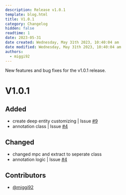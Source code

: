 ```yaml
---
description: Release v1.0.1
template: blog.html
title: V1.0.1
category: Changelog
hidden: false
readtime: 1
date: 2023-05-31
date created: Wednesday, May 31th 2023, 10:40:04 am
date modified: Wednesday, May 31th 2023, 10:40:04 am
authors:
  - miggi92
---
```


New features and bug fixes for the v1.0.1 release.

# V1.0.1

## Added
- create deep entity customizing | Issue [#9]
- annotation class | Issue [#4]

## Changed
- changed mpc and extract to seperate class
- annotation logic | Issue [#4]

## Contributors
- [@miggi92]


[@miggi92]: https://github.com/miggi92
[#4]: https://github.com/miggi92/odata-fw/issues/4
[#9]: https://github.com/miggi92/odata-fw/issues/9